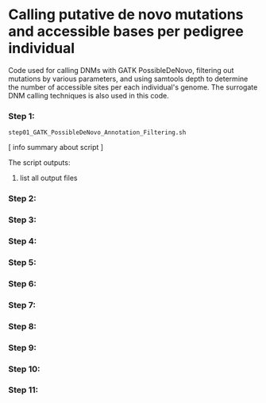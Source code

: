 # Calling putative de novo mutations and accessible bases per pedigree individual

Code used for calling DNMs with GATK PossibleDeNovo, filtering out mutations by various parameters, and using samtools depth to determine the number of accessible sites per each individual's genome. The surrogate DNM calling techniques is also used in this code.

### Step 1: 
`step01_GATK_PossibleDeNovo_Annotation_Filtering.sh`

[ info summary about script ]

The script outputs:

1. list all output files

### Step 2:

### Step 3:

### Step 4:

### Step 5:

### Step 6:

### Step 7:

### Step 8:

### Step 9:

### Step 10:

### Step 11:


